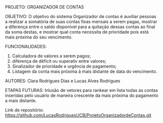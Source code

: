 PROJETO: ORGANIZADOR DE CONTAS

OBJETIVO: 
 O objetivo do sistema Organizador de contas é auxiliar pessoas a realizar a somatória de suas contas fixas mensais a serem pagas, mostrar a diferença entre o saldo disponível para a quitação dessas contas ao final da soma destas, e mostrar qual conta necessita de prioridade pois está mais próxima do seu vencimento. 

FUNCIONALIDADES: 
 1. Calculadora de valores a serem pagos; 
 2. diferença de déficit ou superativ entre valores; 
 3. Sinalizador de prioridade e urgência de pagamento;
 4. Listagem da conta mais próxima à mais distante de data do vencimento. 

AUTORES: 
 Clara Rodrigues Dias e Lucas Alves Rodrigues

ETAPAS FUTURAS: 
 Inlusão de vetores para rankear em lista todas as contas inseridas pelo usuário de maneira crescente da mais próxima do pagamento a mais distante. 

Link de repositório: https://github.com/LucasRodriguesUCB/ProjetoOrganizadordeContas.git
